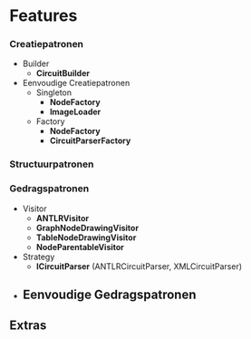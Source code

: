 # Features

### Creatiepatronen

 - Builder
    - **CircuitBuilder**
 - Eenvoudige Creatiepatronen
    - Singleton
        - **NodeFactory**
        - **ImageLoader**
    - Factory
        - **NodeFactory**
        - **CircuitParserFactory**
        
### Structuurpatronen
        
### Gedragspatronen

 - Visitor
    - **ANTLRVisitor**
    - **GraphNodeDrawingVisitor**
    - **TableNodeDrawingVisitor**
    - **NodeParentableVisitor**
 - Strategy
    - **ICircuitParser** (ANTLRCircuitParser, XMLCircuitParser)
 - Eenvoudige Gedragspatronen
    -

## Extras